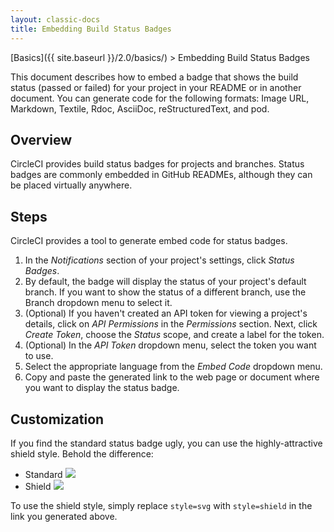 ```yaml
---
layout: classic-docs
title: Embedding Build Status Badges
---
```


[Basics]({{ site.baseurl }}/2.0/basics/) > Embedding Build Status Badges

This document describes how to embed a badge that shows the build status (passed or failed) for your project in your README or in another document. You can generate code for the following formats: Image URL, Markdown, Textile, Rdoc, AsciiDoc, reStructuredText, and pod. 

## Overview

CircleCI provides build status badges for projects and branches. Status badges are commonly embedded in GitHub READMEs, although they can be placed virtually anywhere.

## Steps

CircleCI provides a tool to generate embed code for status badges.

1. In the _Notifications_ section of your project's settings, click _Status Badges_.
2. By default, the badge will display the status of your project's default branch. If you want to show the status of a different branch, use the Branch dropdown menu to select it.
3. (Optional) If you haven't created an API token for viewing a project's details, click on _API Permissions_ in the _Permissions_ section. Next, click _Create Token_, choose the _Status_ scope, and create a label for the token.
4. (Optional) In the _API Token_ dropdown menu, select the token you want to use.
5. Select the appropriate language from the _Embed Code_ dropdown menu.
6. Copy and paste the generated link to the web page or document where you want to display the status badge.

## Customization

If you find the standard status badge ugly, you can use the highly-attractive shield style. Behold the difference:

- Standard ![](https://circleci.com/gh/circleci/circle.png?circle-token=3cc80b12ab3627373c76e13735b8bc00a1259b9e)
- Shield ![](https://circleci.com/gh/circleci/circle.svg?style=shield&circle-token=3cc80b12ab3627373c76e13735b8bc00a1259b9e)

To use the shield style, simply replace `style=svg` with `style=shield` in the link you generated above.
